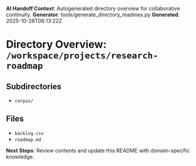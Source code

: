 <!-- AI-Handoff:START -->
**AI Handoff Context**: Autogenerated directory overview for collaborative continuity.
**Generator**: tools/generate_directory_readmes.py
**Generated**: 2025-10-28T06:13:22Z
<!-- AI-Handoff:END -->

# Directory Overview: `/workspace/projects/research-roadmap`

## Subdirectories
- `corpus/`

## Files
- `backlog.csv`
- `roadmap.md`

<!-- AI-Handoff:FOOTER-START -->
**Next Steps**: Review contents and update this README with domain-specific knowledge.
<!-- AI-Handoff:FOOTER-END -->
